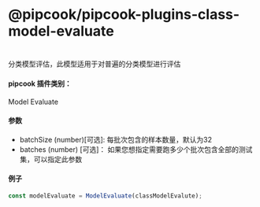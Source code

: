 # @pipcook/pipcook-plugins-class-model-evaluate

<a name="article-title"></a>
# 
分类模型评估，此模型适用于对普遍的分类模型进行评估

<a name="klNlr"></a>
#### pipcook 插件类别：
Model Evaluate

<a name="b26Ba"></a>
#### 参数

- batchSize (number)[可选]: 每批次包含的样本数量，默认为32
- batches (number) [可选]： 如果您想指定需要跑多少个批次包含全部的测试集，可以指定此参数

<a name="aVQje"></a>
#### 例子

```typescript
const modelEvaluate = ModelEvaluate(classModelEvalute);
```
